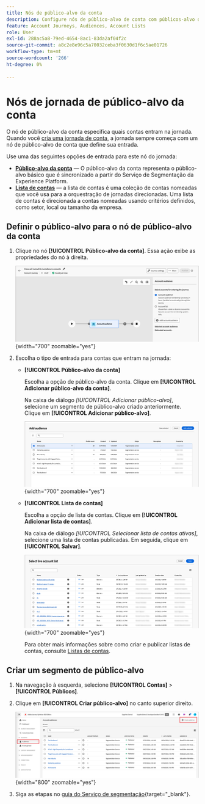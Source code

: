 ```yaml
---
title: Nós de público-alvo da conta
description: Configure nós de público-alvo de conta com públicos-alvo de conta ou listas de conta para definir pontos de entrada de jornada para a orquestração direcionada no Journey Optimizer B2B edition.
feature: Account Journeys, Audiences, Account Lists
role: User
exl-id: 288ac5a8-79ed-4654-8ac1-83da2af04f2c
source-git-commit: a8c2e8e96c5a70032ceba3f0630d1f6c5ae01726
workflow-type: tm+mt
source-wordcount: '266'
ht-degree: 0%

---
```



# Nós de jornada de público-alvo da conta

O nó de público-alvo da conta especifica quais contas entram na jornada. Quando você [cria uma jornada de conta](./journey-overview.md#create-an-account-journey), a jornada sempre começa com um nó de público-alvo de conta que define sua entrada.

Use uma das seguintes opções de entrada para este nó do jornada:

* **[Público-alvo da conta](../audiences/account-audience-overview.md)** — O público-alvo da conta representa o público-alvo básico que é sincronizado a partir do Serviço de Segmentação da Experience Platform.
* **[Lista de contas](../accounts/account-lists.md)** — a lista de contas é uma coleção de contas nomeadas que você usa para a orquestração de jornadas direcionadas. Uma lista de contas é direcionada a contas nomeadas usando critérios definidos, como setor, local ou tamanho da empresa.

## Definir o público-alvo para o nó de público-alvo da conta

1. Clique no nó **[!UICONTROL Público-alvo da conta]**. Essa ação exibe as propriedades do nó à direita.

   ![Nó de jornada de público-alvo da conta](./assets/account-journey-account-audience-node.png){width="700" zoomable="yes"}

1. Escolha o tipo de entrada para contas que entram na jornada:

   * **[!UICONTROL Público-alvo da conta]**

     Escolha a opção de público-alvo da conta. Clique em **[!UICONTROL Adicionar público-alvo da conta]**.

     Na caixa de diálogo _[!UICONTROL Adicionar público-alvo]_, selecione um segmento de público-alvo criado anteriormente. Clique em **[!UICONTROL Adicionar público-alvo]**.

     ![Selecione um segmento de público-alvo para o nó](./assets/node-audience-add-dialog.png){width="700" zoomable="yes"}

   * **[!UICONTROL Lista de contas]**

     Escolha a opção de lista de contas. Clique em **[!UICONTROL Adicionar lista de contas]**.

     Na caixa de diálogo _[!UICONTROL Selecionar lista de contas ativas]_, selecione uma lista de contas publicadas. Em seguida, clique em **[!UICONTROL Salvar]**.

     ![Selecione uma lista de contas ativas para o nó](./assets/account-journey-account-audience-select-account-list.png){width="700" zoomable="yes"}

     Para obter mais informações sobre como criar e publicar listas de contas, consulte [Listas de contas](../accounts/account-lists.md).

## Criar um segmento de público-alvo

1. Na navegação à esquerda, selecione **[!UICONTROL Contas]** > **[!UICONTROL Públicos]**.

1. Clique em **[!UICONTROL Criar público-alvo]** no canto superior direito.

   ![Criar um segmento de público-alvo](./assets/audiences-list-create.png){width="800" zoomable="yes"}

1. Siga as etapas no [guia do Serviço de segmentação](https://experienceleague.adobe.com/pt-br/docs/experience-platform/segmentation/types/account-audiences){target="_blank"}.
